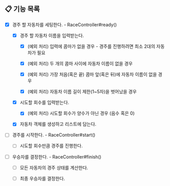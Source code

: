 ## 📋 기능 목록

- [x] 경주 할 자동차를 세팅한다. - RaceController#ready()

    - [x] 경주 할 자동차 이름을 입력받는다.

        - [x] (예외 처리) 입력에 콤마가 없을 경우 - 경주를 진행하려면 최소 2대의 자동차가 필요

        - [x] (예외 처리) 두 개의 콤마 사이에 자동차 이름이 없을 경우

        - [x] (예외 처리) 가장 처음(혹은 끝) 콤마 앞(혹은 뒤)에 자동차 이름이 없을 경우

        - [x] (예외 처리) 자동차 이름 길이 제한(1~5자)을 벗어났을 경우

    - [x] 시도할 회수를 입력받는다.

        - [x] (예외 처리) 시도할 회수가 양수가 아닌 경우 (음수 혹은 0)

    - [x] 자동차 객체를 생성하고 리스트에 담는다.

- [ ] 경주를 시작한다. - RaceController#start()

    - [ ] 시도할 회수만큼 경주를 진행한다.

- [ ] 우승자를 결정한다. - RaceController#finish()

    - [ ] 모든 자동차의 경주 상태를 계산한다.

    - [ ] 최종 우승자를 결정한다.
